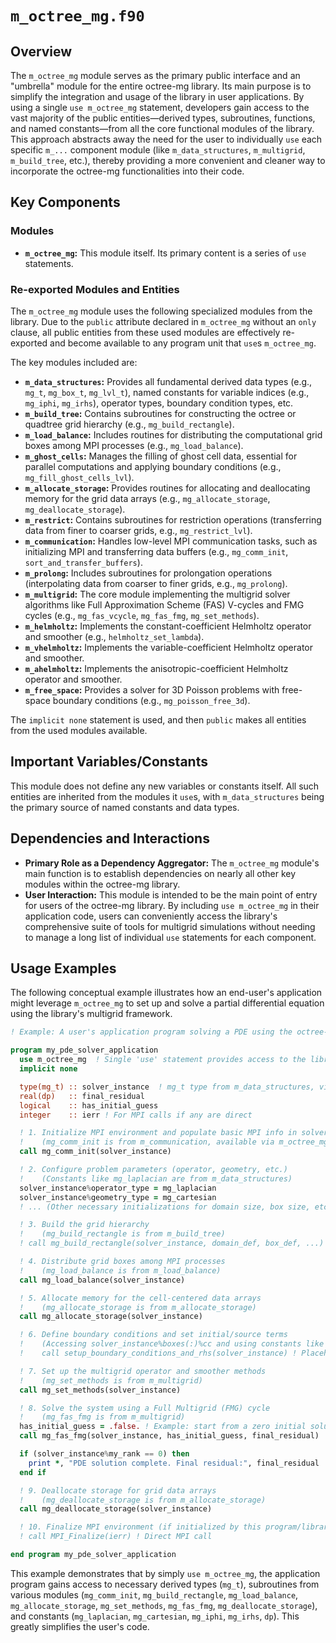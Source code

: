 # `m_octree_mg.f90`

## Overview

The `m_octree_mg` module serves as the primary public interface and an "umbrella" module for the entire octree-mg library. Its main purpose is to simplify the integration and usage of the library in user applications. By using a single `use m_octree_mg` statement, developers gain access to the vast majority of the public entities—derived types, subroutines, functions, and named constants—from all the core functional modules of the library. This approach abstracts away the need for the user to individually `use` each specific `m_...` component module (like `m_data_structures`, `m_multigrid`, `m_build_tree`, etc.), thereby providing a more convenient and cleaner way to incorporate the octree-mg functionalities into their code.

## Key Components

### Modules

- **`m_octree_mg`:** This module itself. Its primary content is a series of `use` statements.

### Re-exported Modules and Entities

The `m_octree_mg` module uses the following specialized modules from the library. Due to the `public` attribute declared in `m_octree_mg` without an `only` clause, all public entities from these used modules are effectively re-exported and become available to any program unit that `use`s `m_octree_mg`.

The key modules included are:
-   **`m_data_structures`:** Provides all fundamental derived data types (e.g., `mg_t`, `mg_box_t`, `mg_lvl_t`), named constants for variable indices (e.g., `mg_iphi`, `mg_irhs`), operator types, boundary condition types, etc.
-   **`m_build_tree`:** Contains subroutines for constructing the octree or quadtree grid hierarchy (e.g., `mg_build_rectangle`).
-   **`m_load_balance`:** Includes routines for distributing the computational grid boxes among MPI processes (e.g., `mg_load_balance`).
-   **`m_ghost_cells`:** Manages the filling of ghost cell data, essential for parallel computations and applying boundary conditions (e.g., `mg_fill_ghost_cells_lvl`).
-   **`m_allocate_storage`:** Provides routines for allocating and deallocating memory for the grid data arrays (e.g., `mg_allocate_storage`, `mg_deallocate_storage`).
-   **`m_restrict`:** Contains subroutines for restriction operations (transferring data from finer to coarser grids, e.g., `mg_restrict_lvl`).
-   **`m_communication`:** Handles low-level MPI communication tasks, such as initializing MPI and transferring data buffers (e.g., `mg_comm_init`, `sort_and_transfer_buffers`).
-   **`m_prolong`:** Includes subroutines for prolongation operations (interpolating data from coarser to finer grids, e.g., `mg_prolong`).
-   **`m_multigrid`:** The core module implementing the multigrid solver algorithms like Full Approximation Scheme (FAS) V-cycles and FMG cycles (e.g., `mg_fas_vcycle`, `mg_fas_fmg`, `mg_set_methods`).
-   **`m_helmholtz`:** Implements the constant-coefficient Helmholtz operator and smoother (e.g., `helmholtz_set_lambda`).
-   **`m_vhelmholtz`:** Implements the variable-coefficient Helmholtz operator and smoother.
-   **`m_ahelmholtz`:** Implements the anisotropic-coefficient Helmholtz operator and smoother.
-   **`m_free_space`:** Provides a solver for 3D Poisson problems with free-space boundary conditions (e.g., `mg_poisson_free_3d`).

The `implicit none` statement is used, and then `public` makes all entities from the used modules available.

## Important Variables/Constants

This module does not define any new variables or constants itself. All such entities are inherited from the modules it `use`s, with `m_data_structures` being the primary source of named constants and data types.

## Dependencies and Interactions

-   **Primary Role as a Dependency Aggregator:** The `m_octree_mg` module's main function is to establish dependencies on nearly all other key modules within the octree-mg library.
-   **User Interaction:** This module is intended to be the main point of entry for users of the octree-mg library. By including `use m_octree_mg` in their application code, users can conveniently access the library's comprehensive suite of tools for multigrid simulations without needing to manage a long list of individual `use` statements for each component.

## Usage Examples

The following conceptual example illustrates how an end-user's application might leverage `m_octree_mg` to set up and solve a partial differential equation using the library's multigrid framework.

```fortran
! Example: A user's application program solving a PDE using the octree-mg library.

program my_pde_solver_application
  use m_octree_mg  ! Single 'use' statement provides access to the library's features.
  implicit none

  type(mg_t) :: solver_instance  ! mg_t type from m_data_structures, via m_octree_mg
  real(dp)   :: final_residual
  logical    :: has_initial_guess
  integer    :: ierr ! For MPI calls if any are direct

  ! 1. Initialize MPI environment and populate basic MPI info in solver_instance
  !    (mg_comm_init is from m_communication, available via m_octree_mg)
  call mg_comm_init(solver_instance)

  ! 2. Configure problem parameters (operator, geometry, etc.)
  !    (Constants like mg_laplacian are from m_data_structures)
  solver_instance%operator_type = mg_laplacian
  solver_instance%geometry_type = mg_cartesian
  ! ... (Other necessary initializations for domain size, box size, etc.)

  ! 3. Build the grid hierarchy
  !    (mg_build_rectangle is from m_build_tree)
  ! call mg_build_rectangle(solver_instance, domain_def, box_def, ...) ! Placeholder for actual args

  ! 4. Distribute grid boxes among MPI processes
  !    (mg_load_balance is from m_load_balance)
  call mg_load_balance(solver_instance)

  ! 5. Allocate memory for the cell-centered data arrays
  !    (mg_allocate_storage is from m_allocate_storage)
  call mg_allocate_storage(solver_instance)

  ! 6. Define boundary conditions and set initial/source terms
  !    (Accessing solver_instance%boxes(:)%cc and using constants like mg_iphi, mg_irhs)
  !    call setup_boundary_conditions_and_rhs(solver_instance) ! Placeholder

  ! 7. Set up the multigrid operator and smoother methods
  !    (mg_set_methods is from m_multigrid)
  call mg_set_methods(solver_instance)

  ! 8. Solve the system using a Full Multigrid (FMG) cycle
  !    (mg_fas_fmg is from m_multigrid)
  has_initial_guess = .false. ! Example: start from a zero initial solution
  call mg_fas_fmg(solver_instance, has_initial_guess, final_residual)

  if (solver_instance%my_rank == 0) then
    print *, "PDE solution complete. Final residual:", final_residual
  end if

  ! 9. Deallocate storage for grid data arrays
  !    (mg_deallocate_storage is from m_allocate_storage)
  call mg_deallocate_storage(solver_instance)

  ! 10. Finalize MPI environment (if initialized by this program/library)
  ! call MPI_Finalize(ierr) ! Direct MPI call

end program my_pde_solver_application
```
This example demonstrates that by simply `use m_octree_mg`, the application program gains access to necessary derived types (`mg_t`), subroutines from various modules (`mg_comm_init`, `mg_build_rectangle`, `mg_load_balance`, `mg_allocate_storage`, `mg_set_methods`, `mg_fas_fmg`, `mg_deallocate_storage`), and constants (`mg_laplacian`, `mg_cartesian`, `mg_iphi`, `mg_irhs`, `dp`). This greatly simplifies the user's code.
